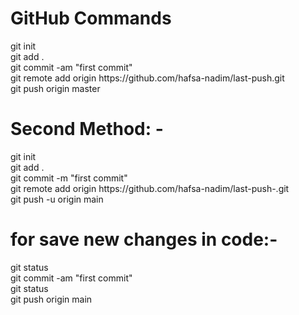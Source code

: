 <h1> GitHub Commands </h1>
git init <br>
git add . <br>
git commit -am "first commit" <br>
git remote add origin https://github.com/hafsa-nadim/last-push.git <br>
git push origin master <br>

<h1>Second Method: -</h1>
git init <br>
git add .<br>
git commit -m "first commit"<br>
git remote add origin https://github.com/hafsa-nadim/last-push-.git<br>
git push -u origin main<br>

<h1>for save new changes in code:-</h1>
git status <br>
git commit -am "first commit" <br>
git status <br>
git push origin main <br>
